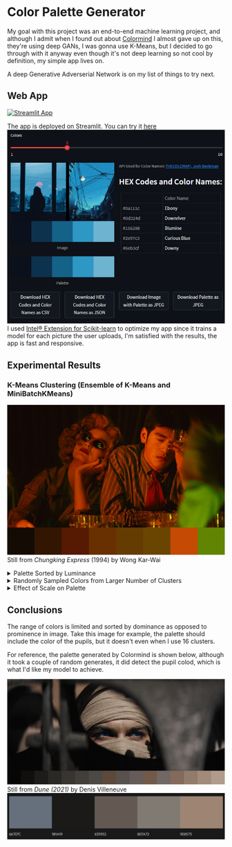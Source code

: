 # Color Palette Generator

My goal with this project was an end-to-end machine learning project, and although I admit when I found out about [Colormind](http://colormind.io) I almost gave up on this, they're using deep GANs, I was gonna use K-Means, but I decided to go through with it anyway even though it's not deep learning so not cool by definition, my simple app lives on.

A deep Generative Adverserial Network is on my list of things to try next.

## Web App

[![Streamlit App](https://static.streamlit.io/badges/streamlit_badge_black_white.svg)](https://a-tabaza-color-palette-generator-app-erznb7.streamlit.app)

The app is deployed on Streamlit. You can try it [here](https://a-tabaza-color-palette-generator-app-erznb7.streamlit.app)
![GUI](GUI.png)
 I used [Intel® Extension for Scikit-learn](https://intel.github.io/scikit-learn-intelex/) to optimize my app since it trains a model for each picture the user uploads, I'm satisfied with the results, the app is fast and responsive.

## Experimental Results

### K-Means Clustering (Ensemble of K-Means and MiniBatchKMeans)

![Chungking Express](chungking_express.png)
Still from *Chungking Express* (1994) by Wong Kar-Wai

<details>

<summary>Palette Sorted by Luminance</summary>

- *k* = 8
![Fallen Angels](fallen_angels.jpg)
Still from *Fallen Angels* (1995) by Wong Kar-Wai
- k = 12
![Drive](drive.jpg)
Still from *Drive (2011)* by Nicolas Winding Refn

</details>

<details>

<summary>Randomly Sampled Colors from Larger Number of Clusters</summary>

Stills from *Parasite (2019)* by Bong Joon-ho

- *k* = 36

![Parasite](parasite_36.png)

- *k* = 36, 8 random colors are selected for palette
![Parasite](randomly_sampled_parasite.png)

- *k* = 36, full palette
![Parasite](36_kmeans.png)

- *k* = 1, but image was segmented into 36 regions to generate palette
![Parastite](36_segmented.png)

</details>

<details>

<summary> Effect of Scale on Palette </summary>

K-Means Clustering (Ensemble of K-Means and MiniBatchKMeans)

Stills from *Parasite (2019)* by Bong Joon-ho

*k* = 8

- Scaling Factor = 0.5
![Parasrite](parasite_05.png)
- Scaling Factor = 0.6
![Parasite](parasite_06.png)
- Scaling Factor = 0.7
![Parasite](parasite_07.png)
- Scaling Factor = 0.8
![Parasite](parasite_08.png)
- Scaling Factor = 0.9
![Parasite](parasite_09.png)

</details>

## Conclusions

The range of colors is limited and sorted by dominance as opposed to prominence in image. Take this image for example, the palette should include the color of the pupils, but it doesn't even when I use 16 clusters.

For reference, the palette generated by Colormind is shown below, although it took a couple of random generates, it did detect the pupil colod, which is what I'd like my model to achieve.

![Dune](dune_still.jpeg)
Still from *Dune (2021)* by Denis Villeneuve
![Colormind Palette](colormind.png)